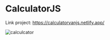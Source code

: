 # CalculatorJS

 Link project: https://calculatorvanjs.netlify.app/
 
 
![calculcator](https://user-images.githubusercontent.com/46694915/159165412-129d8ad6-508a-463a-9095-b62d1ebeb974.jpeg)
